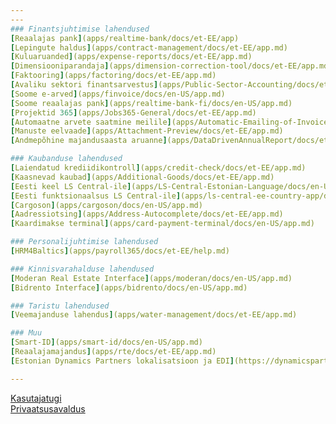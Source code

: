 ```yaml
---
---
### Finantsjuhtimise lahendused
[Reaalajas pank](apps/realtime-bank/docs/et-EE/app)  
[Lepingute haldus](apps/contract-management/docs/et-EE/app.md)  
[Kuluaruanded](apps/expense-reports/docs/et-EE/app.md)  
[Dimensiooniparandaja](apps/dimension-correction-tool/docs/et-EE/app.md)  
[Faktooring](apps/factoring/docs/et-EE/app.md)  
[Avaliku sektori finantsarvestus](apps/Public-Sector-Accounting/docs/et-EE/app.md)  
[Soome e-arved](apps/finvoice/docs/en-US/app.md)  
[Soome reaalajas pank](apps/realtime-bank-fi/docs/en-US/app.md)  
[Projektid 365](apps/Jobs365-General/docs/et-EE/app.md)  
[Automaatne arvete saatmine meilile](apps/Automatic-Emailing-of-Invoices/docs/et-EE/app.md)  
[Manuste eelvaade](apps/Attachment-Preview/docs/et-EE/app.md)  
[Andmepõhine majandusaasta aruanne](apps/DataDrivenAnnualReport/docs/et-EE/app.md)  

### Kaubanduse lahendused
[Laiendatud krediidikontroll](apps/credit-check/docs/et-EE/app.md)  
[Kaasnevad kaubad](apps/Additional-Goods/docs/et-EE/app.md)  
[Eesti keel LS Central-ile](apps/LS-Central-Estonian-Language/docs/en-US/app.md)  
[Eesti funktsionaalsus LS Central-ile](apps/ls-central-ee-country-app/docs/en-US/app.md)  
[Cargoson](apps/cargoson/docs/en-US/app.md)  
[Aadressiotsing](apps/Address-Autocomplete/docs/et-EE/app.md)  
[Kaardimakse terminal](apps/card-payment-terminal/docs/en-US/app.md)  

### Personalijuhtimise lahendused
[HRM4Baltics](apps/payroll365/docs/et-EE/help.md)  

### Kinnisvarahalduse lahendused
[Moderan Real Estate Interface](apps/moderan/docs/en-US/app.md)  
[Bidrento Interface](apps/bidrento/docs/en-US/app.md)  

### Taristu lahendused
[Veemajanduse lahendus](apps/water-management/docs/et-EE/app.md)  

### Muu
[Smart-ID](apps/smart-id/docs/en-US/app.md)  
[Reaalajamajandus](apps/rte/docs/et-EE/app.md)  
[Estonian Dynamics Partners lokalisatsioon ja EDI](https://dynamicspartnersee.github.io/)  

---
```


[Kasutajatugi](docs/et-ee/support.md)  
[Privaatsusavaldus](docs/en-us/privacy.md)


